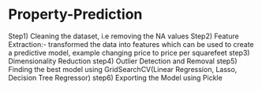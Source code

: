 # Property-Prediction
Step1) Cleaning the dataset, i.e removing the NA values
Step2) Feature Extraction:- transformed the data into features which can be used to create a predictive model, example changing price to price per squarefeet
step3) Dimensionality Reduction
step4) Outlier Detection and Removal
step5) Finding the best model using GridSearchCV(Linear Regression, Lasso, Decision Tree Regressor)
step6) Exporting the Model using Pickle

